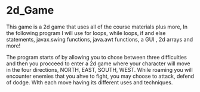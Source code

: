 # 2d_Game
This game is a 2d game that uses all of the course materials plus more,
In the following program I will use for loops, while loops, if and else statements, javax.swing functions, java.awt functions, a GUI , 2d arrays and more!

The program starts of by allowing you to chose between three difficulties and then you procceed to enter a 2d game where your character will move in the four directions, NORTH, EAST, SOUTH, WEST. While roaming you will encounter enemies that you ahve to fight, you may choose to attack, defend of dodge. WIth each move having its different uses and techniques.

